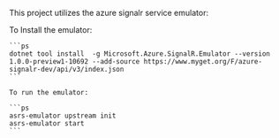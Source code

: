 This project utilizes the azure signalr service emulator:

To Install the emulator:

    ```ps
    dotnet tool install  -g Microsoft.Azure.SignalR.Emulator --version 1.0.0-preview1-10692 --add-source https://www.myget.org/F/azure-signalr-dev/api/v3/index.json
    ```

    To run the emulator:

    ```ps
    asrs-emulator upstream init
    asrs-emulator start
    ```
